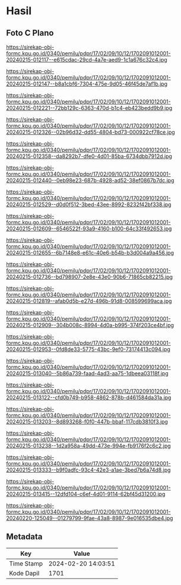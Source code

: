 # Hasil

## Foto C Plano

https://sirekap-obj-formc.kpu.go.id/0340/pemilu/pdpr/17/02/09/10/12/1702091012001-20240215-012117--e615cdac-29cd-4a7e-aed9-1c1a676c32c4.jpg

https://sirekap-obj-formc.kpu.go.id/0340/pemilu/pdpr/17/02/09/10/12/1702091012001-20240215-012147--b8a1cbf6-7304-475e-9d05-46f45de7af1b.jpg

https://sirekap-obj-formc.kpu.go.id/0340/pemilu/pdpr/17/02/09/10/12/1702091012001-20240215-012221--72bb129c-6363-470d-b1c4-eb423bedd9b9.jpg

https://sirekap-obj-formc.kpu.go.id/0340/pemilu/pdpr/17/02/09/10/12/1702091012001-20240215-012326--02b96d32-dd55-4804-bd73-000922cf78ce.jpg

https://sirekap-obj-formc.kpu.go.id/0340/pemilu/pdpr/17/02/09/10/12/1702091012001-20240215-012358--da8292b7-dfe0-4d01-85ba-6734dbb7912d.jpg

https://sirekap-obj-formc.kpu.go.id/0340/pemilu/pdpr/17/02/09/10/12/1702091012001-20240215-012440--0eb98e23-687b-4928-ad52-38ef0867b7dc.jpg

https://sirekap-obj-formc.kpu.go.id/0340/pemilu/pdpr/17/02/09/10/12/1702091012001-20240215-012529--d0d0f512-3bed-43ee-8992-8232f42bf338.jpg

https://sirekap-obj-formc.kpu.go.id/0340/pemilu/pdpr/17/02/09/10/12/1702091012001-20240215-012609--6546522f-93a9-4160-b100-64c33f492653.jpg

https://sirekap-obj-formc.kpu.go.id/0340/pemilu/pdpr/17/02/09/10/12/1702091012001-20240215-012655--6b7148e8-e61c-40e6-b54b-b3d004a9a456.jpg

https://sirekap-obj-formc.kpu.go.id/0340/pemilu/pdpr/17/02/09/10/12/1702091012001-20240215-012736--bd798907-2e8e-43e0-90b6-71865cb82215.jpg

https://sirekap-obj-formc.kpu.go.id/0340/pemilu/pdpr/17/02/09/10/12/1702091012001-20240215-012819--afab0d5b-e27d-496b-91d8-008599699aca.jpg

https://sirekap-obj-formc.kpu.go.id/0340/pemilu/pdpr/17/02/09/10/12/1702091012001-20240215-012909--304b008c-8994-4d0a-b995-374f203ce4bf.jpg

https://sirekap-obj-formc.kpu.go.id/0340/pemilu/pdpr/17/02/09/10/12/1702091012001-20240215-012953--0fd8de33-5775-43bc-9ef0-73174413c094.jpg

https://sirekap-obj-formc.kpu.go.id/0340/pemilu/pdpr/17/02/09/10/12/1702091012001-20240215-013040--5b86a739-faad-4ad3-aa75-1dbeea03118f.jpg

https://sirekap-obj-formc.kpu.go.id/0340/pemilu/pdpr/17/02/09/10/12/1702091012001-20240215-013122--cfd0b749-b958-4862-878b-d461584da31a.jpg

https://sirekap-obj-formc.kpu.go.id/0340/pemilu/pdpr/17/02/09/10/12/1702091012001-20240215-013203--8d893268-f0f0-447b-bbaf-117cdb3810f3.jpg

https://sirekap-obj-formc.kpu.go.id/0340/pemilu/pdpr/17/02/09/10/12/1702091012001-20240215-013238--1d2a958a-49dd-473e-994e-fb9176f2c6c2.jpg

https://sirekap-obj-formc.kpu.go.id/0340/pemilu/pdpr/17/02/09/10/12/1702091012001-20240215-013333--b9f0adfc-93c4-42e3-a1ae-3bed7b6a74d8.jpg

https://sirekap-obj-formc.kpu.go.id/0340/pemilu/pdpr/17/02/09/10/12/1702091012001-20240215-013415--12dfd104-c6ef-4d01-9114-62bf45d31200.jpg

https://sirekap-obj-formc.kpu.go.id/0340/pemilu/pdpr/17/02/09/10/12/1702091012001-20240220-125049--01279799-9fae-43a8-8987-9e016535dbe4.jpg


## Metadata

| Key        | Value               |
| ---------- | ------------------- |
| Time Stamp | 2024-02-20 14:03:51 |
| Kode Dapil | 1701                |



